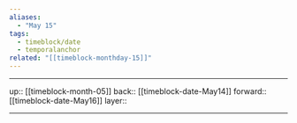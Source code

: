 ```yaml
---
aliases:
  - "May 15"
tags:
  - timeblock/date
  - temporalanchor
related: "[[timeblock-monthday-15]]"
---
```




***

up:: [[timeblock-month-05]]
back:: [[timeblock-date-May14]]
forward:: [[timeblock-date-May16]]
layer:: 

***
